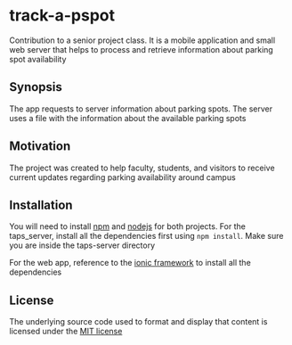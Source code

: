 # track-a-pspot

Contribution to a senior project class. It is a mobile application and small web server that helps to process and retrieve information about parking spot availability

## Synopsis

The app requests to server information about parking spots. The server uses a file with the information about the available parking spots

## Motivation

The project was created to help faculty, students, and visitors to receive current updates regarding parking availability around campus

## Installation

You will need to install [npm](https://www.npmjs.com) and [nodejs](https://nodejs.org/en/) for both projects. For the taps_server, install all the dependencies first using `npm install`. Make sure you are inside the taps-server directory

For the web app, reference to the [ionic framework](http://ionicframework.com) to install all the dependencies


## License

The underlying source code used to format and display that content is licensed under the [MIT license](https://github.com/jpavelw/track-a-pspot/blob/master/LICENSE)
